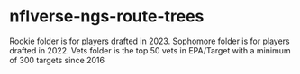 # nflverse-ngs-route-trees
Rookie folder is for players drafted in 2023. Sophomore folder is for players drafted in 2022. Vets folder is the top 50 vets in EPA/Target with a minimum of 300 targets since 2016
